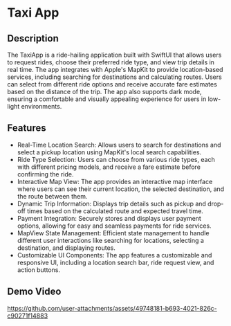 # Taxi App

## Description
The TaxiApp is a ride-hailing application built with SwiftUI that allows users to request rides, choose their preferred ride type, and view trip details in real time. The app integrates with Apple's MapKit to provide location-based services, including searching for destinations and calculating routes. Users can select from different ride options and receive accurate fare estimates based on the distance of the trip. The app also supports dark mode, ensuring a comfortable and visually appealing experience for users in low-light environments.
## Features
- Real-Time Location Search: Allows users to search for destinations and select a pickup location using MapKit's local search capabilities.
- Ride Type Selection: Users can choose from various ride types, each with different pricing models, and receive a fare estimate before confirming the ride.
- Interactive Map View: The app provides an interactive map interface where users can see their current location, the selected destination, and the route between them.
- Dynamic Trip Information: Displays trip details such as pickup and drop-off times based on the calculated route and expected travel time.
- Payment Integration: Securely stores and displays user payment options, allowing for easy and seamless payments for ride services.
- MapView State Management: Efficient state management to handle different user interactions like searching for locations, selecting a destination, and displaying routes.
- Customizable UI Components: The app features a customizable and responsive UI, including a location search bar, ride request view, and action buttons.

## Demo Video


https://github.com/user-attachments/assets/49748181-b693-4021-826c-c90271f14883

